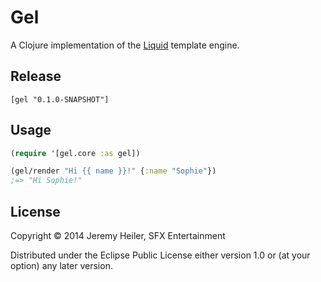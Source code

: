 # Gel

A Clojure implementation of the [Liquid](https://github.com/shopify/liquid) template engine.

## Release

```
[gel "0.1.0-SNAPSHOT"]
```

## Usage

```clojure
(require '[gel.core :as gel])

(gel/render "Hi {{ name }}!" {:name "Sophie"})
;=> "Hi Sophie!"
```

## License

Copyright © 2014 Jeremy Heiler, SFX Entertainment

Distributed under the Eclipse Public License either version 1.0 or (at
your option) any later version.
